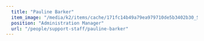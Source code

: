```yaml
---
  title: "Pauline Barker"
  item_image: "/media/k2/items/cache/171fc14b49a79ea979710de5b3402b30_S.jpg"
  position: "Administration Manager"
  url: "/people/support-staff/pauline-barker"
---
```


